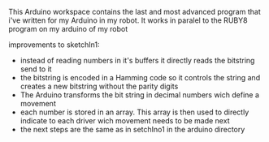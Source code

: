 This Arduino workspace contains the last and most advanced program that i've written for my Arduino in my robot.
It works in paralel to the RUBY8 program on my arduino of my robot

improvements to sketchIn1:
- instead of reading numbers in it's buffers it directly reads the bitstring send to it
- the bitstring is encoded in a Hamming code so it controls the string and creates a new bitstring without the parity digits
- The Arduino transforms the bit string in decimal numbers wich define a movement 
- each number is stored in an array. This array is then used to directly indicate to each driver wich movement needs to be made next
- the next steps are the same as in setchIno1 in the arduino directory
